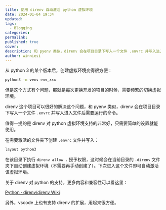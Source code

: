 ```yaml
---
title: 使用 direnv 自动激活 python 虚拟环境
date: 2024-01-04 19:34
updated: 
tags:
  - Blogging
categories: 
permalink: 
published: true
cover: 
description: 和 pyenv 类似，direnv 会在项目目录下写入一个文件 .envrc 并写入进入文件后需要运行的命令
author: winniesi
---
```


从 python 3 的某个版本后，创建虚拟环境变得很方便：

```bash
python3 -m venv env_xxx
```

但是这个方式有个问题，那就是每次更换开发的项目的时候，需要频繁的切换虚拟环境。

direnv 这个项目可以很好的解决这个问题，和 pyenv 类似，direnv 会在项目目录下写入一个文件 `.envrc` 并写入进入文件后需要运行的命令。

值得一提的是 direnv 对 python 虚拟环境支持的非常好，只需要简单的设置就能使用。

在需要激活的文件夹下创建 `.envrc` 文件并写入：

```bash
layout python3
```

在该目录下执行 `direnv allow .` 授予权限，这时候会在当前目录的 `.direnv` 文件夹下自动创建虚拟环境（不需要再手动创建了）。下次进入这个文件即可自动激活该虚拟环境。

关于 direnv 对 python 的支持，更多内容和兼容性可以看这里：

[Python · direnv/direnv Wiki](https://github.com/direnv/direnv/wiki/Python)

另外，vscode 上也有支持 direnv 的扩展，用起来很方便。